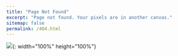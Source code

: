 ```yaml
---
title: "Page Not Found"
excerpt: "Page not found. Your pixels are in another canvas."
sitemap: false
permalink: /404.html
---
```


![](https://static.vecteezy.com/system/resources/previews/010/886/263/non_2x/404-error-page-free-download-free-vector.jpg){: width="100%" height="100%"}